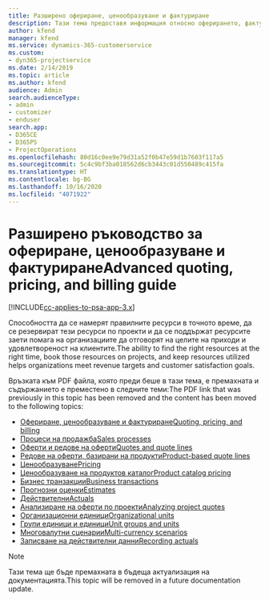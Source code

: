 ```yaml
---
title: Разширено офериране, ценообразуване и фактуриране
description: Тази тема предоставя информация относно оферирането, фактурирането и ценообразуването в Project Service Automation.
author: kfend
manager: kfend
ms.service: dynamics-365-customerservice
ms.custom:
- dyn365-projectservice
ms.date: 2/14/2019
ms.topic: article
ms.author: kfend
audience: Admin
search.audienceType:
- admin
- customizer
- enduser
search.app:
- D365CE
- D365PS
- ProjectOperations
ms.openlocfilehash: 80d16c0ee9e79d31a52f0b47e59d1b7603f117a5
ms.sourcegitcommit: 5c4c9bf3ba018562d6cb3443c01d550489c415fa
ms.translationtype: HT
ms.contentlocale: bg-BG
ms.lasthandoff: 10/16/2020
ms.locfileid: "4071922"
---
```

# <a name="advanced-quoting-pricing-and-billing-guide"></a><span data-ttu-id="39ef2-103">Разширено ръководство за офериране, ценообразуване и фактуриране</span><span class="sxs-lookup"><span data-stu-id="39ef2-103">Advanced quoting, pricing, and billing guide</span></span>

[!INCLUDE[cc-applies-to-psa-app-3.x](../../includes/cc-applies-to-psa-app-3x.md)]

<span data-ttu-id="39ef2-104">Способността да се намерят правилните ресурси в точното време, да се резервират тези ресурси по проекти и да се поддържат ресурсите заети помага на организациите да отговорят на целите на приходи и удовлетвореност на клиентите.</span><span class="sxs-lookup"><span data-stu-id="39ef2-104">The ability to find the right resources at the right time, book those resources on projects, and keep resources utilized helps organizations meet revenue targets and customer satisfaction goals.</span></span> 

<span data-ttu-id="39ef2-105">Връзката към PDF файла, която преди беше в тази тема, е премахната и съдържанието е преместено в следните теми:</span><span class="sxs-lookup"><span data-stu-id="39ef2-105">The PDF link that was previously in this topic has been removed and the content has been moved to the following topics:</span></span>

- [<span data-ttu-id="39ef2-106">Офериране, ценообразуване и фактуриране</span><span class="sxs-lookup"><span data-stu-id="39ef2-106">Quoting, pricing, and billing</span></span>](../quote-bill-price.md)
- [<span data-ttu-id="39ef2-107">Процеси на продажба</span><span class="sxs-lookup"><span data-stu-id="39ef2-107">Sales processes</span></span>](../basic-sales-process.md)
- [<span data-ttu-id="39ef2-108">Оферти и редове на оферти</span><span class="sxs-lookup"><span data-stu-id="39ef2-108">Quotes and quote lines</span></span>](../basic-quote-lines.md)
- [<span data-ttu-id="39ef2-109">Редове на оферти, базирани на продукти</span><span class="sxs-lookup"><span data-stu-id="39ef2-109">Product-based quote lines</span></span>](../product-based-quote-lines.md)
- [<span data-ttu-id="39ef2-110">Ценообразуване</span><span class="sxs-lookup"><span data-stu-id="39ef2-110">Pricing</span></span>](../basic-pricing.md)
- [<span data-ttu-id="39ef2-111">Ценообразуване на продуктов каталог</span><span class="sxs-lookup"><span data-stu-id="39ef2-111">Product catalog pricing</span></span>](../product-catalog-pricing.md)
- [<span data-ttu-id="39ef2-112">Бизнес транзакции</span><span class="sxs-lookup"><span data-stu-id="39ef2-112">Business transactions</span></span>](../basic-business-transactions.md)
- [<span data-ttu-id="39ef2-113">Прогнозни оценки</span><span class="sxs-lookup"><span data-stu-id="39ef2-113">Estimates</span></span>](../estimates.md)
- [<span data-ttu-id="39ef2-114">Действителни</span><span class="sxs-lookup"><span data-stu-id="39ef2-114">Actuals</span></span>](../actuals.md)
- [<span data-ttu-id="39ef2-115">Анализиране на оферти по проекти</span><span class="sxs-lookup"><span data-stu-id="39ef2-115">Analyzing project quotes</span></span>](../basic-analyzing-quotes.md)
- [<span data-ttu-id="39ef2-116">Организационни единици</span><span class="sxs-lookup"><span data-stu-id="39ef2-116">Organizational units</span></span>](../advanced-organizational.md)
- [<span data-ttu-id="39ef2-117">Групи единици и единици</span><span class="sxs-lookup"><span data-stu-id="39ef2-117">Unit groups and units</span></span>](../advanced-units.md)
- [<span data-ttu-id="39ef2-118">Многовалутни сценарии</span><span class="sxs-lookup"><span data-stu-id="39ef2-118">Multi-currency scenarios</span></span>](../advanced-currency.md)
- [<span data-ttu-id="39ef2-119">Записване на действителни данни</span><span class="sxs-lookup"><span data-stu-id="39ef2-119">Recording actuals</span></span>](../advanced-actuals.md)

> [!NOTE]
> <span data-ttu-id="39ef2-120">Тази тема ще бъде премахната в бъдеща актуализация на документацията.</span><span class="sxs-lookup"><span data-stu-id="39ef2-120">This topic will be removed in a future documentation update.</span></span> 
